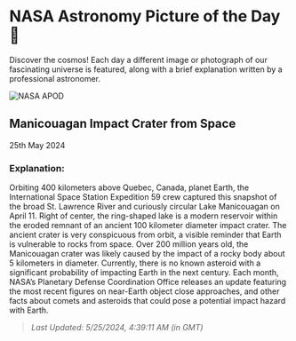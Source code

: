 
  # NASA Astronomy Picture of the Day 🌌

  Discover the cosmos! Each day a different image or photograph of our fascinating universe is featured, along with a brief explanation written by a professional astronomer.

![NASA APOD](https://apod.nasa.gov/apod/image/2405/iss059e019043.jpg)

## Manicouagan Impact Crater from Space

25th May 2024

### Explanation: 

Orbiting 400 kilometers above Quebec, Canada, planet Earth, the International Space Station Expedition 59 crew captured this snapshot of the broad St. Lawrence River and curiously circular Lake Manicouagan on April 11. Right of center, the ring-shaped lake is a modern reservoir within the eroded remnant of an ancient 100 kilometer diameter impact crater. The ancient crater is very conspicuous from orbit, a visible reminder that Earth is vulnerable to rocks from space. Over 200 million years old, the Manicouagan crater was likely caused by the impact of a rocky body about 5 kilometers in diameter.  Currently, there is no known asteroid with a significant probability of impacting Earth in the next century.  Each month, NASA’s Planetary Defense Coordination Office releases an update featuring the most recent figures on near-Earth object close approaches, and other facts about comets and asteroids that could pose a potential impact hazard with Earth.

> _Last Updated: 5/25/2024, 4:39:11 AM (in GMT)_
